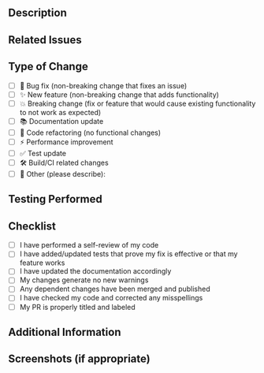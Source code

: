 ## Description

<!-- Please provide a clear and concise description of the changes in this PR. -->

## Related Issues

<!-- Please link any related issues here. Use the syntax: "Fixes #123" or "Relates to #123" -->

## Type of Change

<!-- Please check the options that are relevant. -->

- [ ] 🐛 Bug fix (non-breaking change that fixes an issue)
- [ ] ✨ New feature (non-breaking change that adds functionality)
- [ ] 💥 Breaking change (fix or feature that would cause existing functionality to not work as expected)
- [ ] 📚 Documentation update
- [ ] 🧹 Code refactoring (no functional changes)
- [ ] ⚡ Performance improvement
- [ ] ✅ Test update
- [ ] 🛠️ Build/CI related changes
- [ ] 🔄 Other (please describe):

## Testing Performed

<!-- Please describe the tests that you ran to verify your changes. -->

## Checklist

<!-- Please check all items that apply. -->

- [ ] I have performed a self-review of my code
- [ ] I have added/updated tests that prove my fix is effective or that my feature works
- [ ] I have updated the documentation accordingly
- [ ] My changes generate no new warnings
- [ ] Any dependent changes have been merged and published
- [ ] I have checked my code and corrected any misspellings
- [ ] My PR is properly titled and labeled

## Additional Information

<!-- Any additional information, configuration details, or context about the PR. -->

## Screenshots (if appropriate)

<!-- If your changes include visual changes, please include screenshots here. --> 